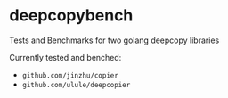 # deepcopybench
Tests and Benchmarks for two golang deepcopy libraries

Currently tested and benched:
 * `github.com/jinzhu/copier`
 * `github.com/ulule/deepcopier`
